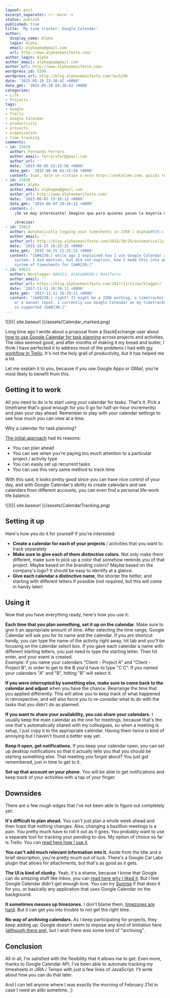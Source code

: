 ```yaml
---
layout: post
excerpt_separator: <!--more-->
status: publish
published: true
title: 'My time tracker: Google Calendar'
author:
  display_name: Alpha
  login: Alpha
  email: alphagma@gmail.com
  url: http://www.alphasmanifesto.com/
author_login: Alpha
author_email: alphagma@gmail.com
author_url: http://www.alphasmanifesto.com/
wordpress_id: 5290
wordpress_url: http://blog.alphasmanifesto.com/?p=5290
date: '2015-05-19 23:30:42 +0000'
date_gmt: '2015-05-20 04:30:42 +0000'
categories:
- Life
- Projects
tags:
- Google
- Trello
- Google Calendar
- productivity
- projects
- organization
- time tracking
comments:
- id: 25429
  author: Fernando Ferrara
  author_email: ferrarafer@gmail.com
  author_url: ''
  date: '2015-06-05 22:15:56 +0000'
  date_gmt: '2015-06-06 03:15:56 +0000'
  content: Juan, dale un vistazo a esto https://wakatime.com, quizás te sirva.
- id: 25430
  author: Alpha
  author_email: alphagma@gmail.com
  author_url: http://www.alphasmanifesto.com/
  date: '2015-06-07 15:16:12 +0000'
  date_gmt: '2015-06-07 20:16:12 +0000'
  content: |-
    ¡Se ve muy interesante! Imagino que para quienes pasan la mayoría de su tiempo en algún editor de código, esto debe funcionar de maravilla. Algún tiempo también probé RescueTime, pero no tenía la capacidad de separar por proyectos o lenguajes. En mi caso, ninguno de los dos es completamente útil, porque distintas actividades pueden ocurrir con el mismo programa que no sea un editor de código. Por ejemplo, una reunión de planificación vs. de soporte vs. de diseño, todo por Skype. Planificación vs. documentación en Chrome con confluence. Son los primeros ejemplos que me vienen a la mente pero seguramente captás la idea.

    ¡Gracias!
- id: 25813
  author: Automatically logging your timesheets in JIRA | Alpha&#039;s Manifesto
  author_email: ''
  author_url: http://blog.alphasmanifesto.com/2015/10/25/automatically-logging-your-timesheets-in-jira/
  date: '2015-10-25 16:25:25 +0000'
  date_gmt: '2015-10-25 21:25:25 +0000'
  content: "[&#8230;] while ago I explained how I use Google Calendar as my time-tracking
    system. I did mention, but did not explain, how I made this into an automatic
    system of timesheets for [&#8230;]"
- id: 69623
  author: Worklogger &#8211; Alpha&#039;s Manifesto
  author_email: ''
  author_url: https://blog.alphasmanifesto.com/2017/11/11/worklogger/
  date: '2017-11-11 10:39:11 +0000'
  date_gmt: '2017-11-11 16:39:11 +0000'
  content: "[&#8230;] right? It might be a JIRA worklog, a timetracker output file,
    or a manual input. I currently use Google Calendar as my timetracker, and that
    is supported [&#8230;]"
---
```


![]({{ site.baseurl }}/assets/Calendar_marked.png)

Long time ago I wrote about a proposal from a StackExchange user about [how to use Google Calendar for task planning](https://blog.alphasmanifesto.com/2013/09/16/google-calendar-para-manejo-de-tareas/) across projects and activities. The idea seemed good, and after months of making it my bread and butter, I think I have perfected it to address most of the problems I had with [my workflow in Trello](https://blog.alphasmanifesto.com/2013/08/08/como-uso-trello-para-trabajar-actualizado/). It's  not the holy grail of productivity, but it has helped me a lot.

Let me explain it to you, because if you use Google Apps or GMail, you're most likely to benefit from this.

<!--more-->

## Getting it to work

All you need to do is to start using your calendar for tasks. That's it. Pick a timeframe that's good enough for you (I go for half-an-hour increments) and plan your day ahead. Remember to play with your calendar settings to see how much you can view at a time.

Why a calendar for task planning?

[The initial approach](https://blog.alphasmanifesto.com/2013/09/16/google-calendar-para-manejo-de-tareas/) had its reasons:

- You can plan ahead
- You can see when you're paying too much attention to a particular project / activity type
- You can easily set up recurrent tasks
- You can use this very same method to track time

With this said, it looks pretty good since you can have nice control of your day, and with Google Calendar's ability to create calendars and see calendars from different accounts, you can even find a personal life-work life balance.

![]({{ site.baseurl }}/assets/CalendarTracking.png)


## Setting it up

Here's how you do it for yourself if you're interested:

- **Create a calendar for each of your projects** / activities that you want to track separately
- **Make sure to give each of them distinctive colors.** Not only make them different, make sure to pick up a color that somehow reminds you of that project. Maybe based on the branding colors? Maybe based on the company's logo? It should be easy to identify at a glance.
- **Give each calendar a distinctive name**, the shorter the better, and starting with different letters if possible (not required, but this will come in handy later)

## Using it

Now that you have everything ready, here's how you use it:

**Each time that you plan something, set it up on the calendar.** Make sure to give it an appropriate amount of time. After selecting the time range, Google Calendar will ask you for its name and the calendar. If you are shortcut handy, you can type the name of the activity right away, hit tab and you'll be focusing on the calendar select box. If you gave each calendar a name with different starting letters, you just need to type the starting letter. Then hit enter, and your event is created.<br />
Example: if you name your calendars "Client - Project A" and "Client - Project B", in order to get to the B you'd have to type "C C". If you named your calendars "A" and "B", hitting "B" will select it.

**If you were interrupted by something else, make sure to come back to the calendar and adjust** when you have the chance. Rearrange the time that you applied differently. This will allow you to keep track of what happened in retrospective, and will also force you to re-consider what to do with the tasks that you didn't do as planned.

**If you want to share your availability, you can share your calendars.** I usually keep the main calendar as the one for meetings, because that's the one that's automatically shared with my colleagues, so when a meeting is setup, I just copy it to the appropriate calendar. Having them twice is kind of annoying but I haven't found a better way yet.

**Keep it open, get notifications.** If you keep your calendar open, you can set up desktop notifications so that it actually tells you that you should be starting something else. That meeting you forgot about? You just got remembered, just in time to get to it.

**Set up that account on your phone.** You will be able to get notifications and keep track of your activities with a tap of your finger.

## Downsides

There are a few rough edges that I've not been able to figure out completely yet:

**It's difficult to plan ahead.** You can't just plan a whole week ahead and then hope that nothing changes. Also, changing a bazillion meetings is a pain. You pretty much have to roll it out as it goes. You probably want to use a separate tool for tracking your pending to-dos. My option of choice so far is Trello. You can [read here how I use it](https://blog.alphasmanifesto.com/2013/08/08/como-uso-trello-para-trabajar-actualizado/).

**You can't add much relevant information into it.** Aside from the title and a brief description, you're pretty much out of luck. There's a Google Cal Labs plugin that allows for attachments, but that's as good as it gets.

**The UI is kind of clunky.** Yeah, it's a shame, because I know that Google can do amazing stuff like Inbox, you can [read here why I liked it](https://blog.alphasmanifesto.com/2014/11/28/google-inbox-and-inbox-zero/). But I feel Google Calendar didn't get enough love. You can try [Sunrise](https://calendar.sunrise.am/) if that does it for you, or basically any application that uses Google Calendar on the background.

**It sometimes messes up timezones.** I don't blame them, [timezones are hard](https://blog.alphasmanifesto.com/2012/03/14/bugs-con-el-manejo-de-fechas/). But it can get you into trouble to not get the right time.

**No way of archiving calendars.** As I keep participating for projects, they keep adding up. Google doesn't seem to impose any kind of limitation here ([although there are](https://support.google.com/a/answer/2905486?hl=en)), but I wish there was some kind of "archiving".

## Conclusion

All in all, I'm satisfied with the flexibility that it allows me to get. Even more, thanks to Google Calendar API, I've been able to automate tracking my timesheets in JIRA / Tempo with just a few lines of JavaScript. I'll write about how you can do that later.

And I can tell anyone where I was exactly the morning of February 21st in case I need an alibi sometime. ;)
